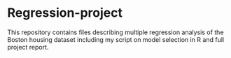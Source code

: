 # Regression-project
This repository contains files describing multiple regression analysis of the Boston housing dataset including my script on model selection in R and full project report.

